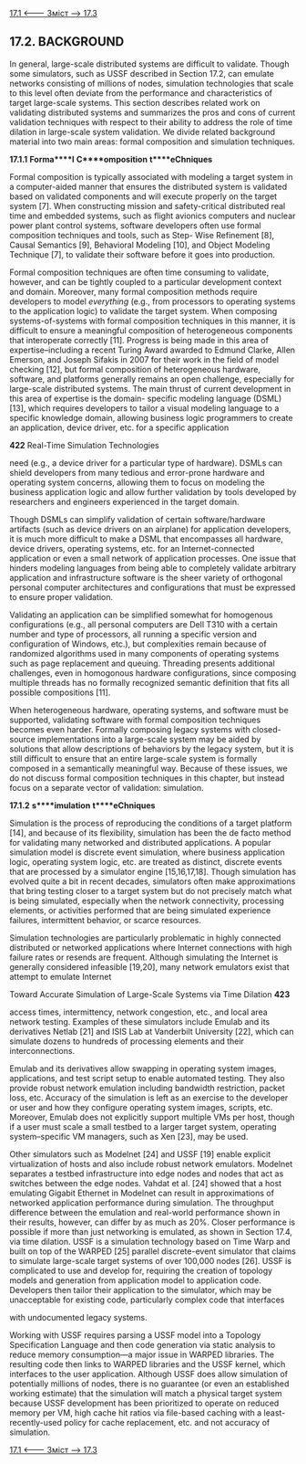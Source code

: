 [17.1 <--- ](17_1.md) [   Зміст   ](README.md) [--> 17.3](17_3.md)

## 17.2. BACKGROUND

In general, large-scale distributed systems are difficult to validate. Though some simulators, such as USSF described in Section 17.2, can emulate networks consisting of millions of nodes, simulation technologies that scale to this level often deviate from the performance and characteristics of target large-scale systems. This section describes related work on validating distributed systems and summarizes the pros and cons of current validation techniques with respect to their ability to address the role of time dilation in large-scale system validation. We divide related background material into two main areas: formal composition and simulation techniques.

 

**17.1.1**  **F****o****r****m****a****l** **C****omposition** **t****eChniques**

Formal composition is typically associated with modeling a target system in a computer-aided manner that ensures the distributed system is validated based on validated components and will execute properly on the target system [7]. When constructing mission and safety-critical distributed real time and embedded systems, such as flight avionics computers and nuclear power plant control systems, software developers often use formal composition techniques and tools, such as Step- Wise Refinement [8], Causal Semantics [9], Behavioral Modeling [10], and Object Modeling Technique [7], to validate their software before it goes into production.

Formal composition techniques are often time consuming to validate, however, and can be tightly coupled to a particular development context and domain. Moreover, many formal composition methods require developers to model *everything* (e.g., from processors to operating systems to the application logic) to validate the target system. When composing systems-of-systems with formal composition techniques in this manner, it is difficult to ensure a meaningful composition of heterogeneous components that interoperate correctly [11]. Progress is being made in this area of expertise–including a recent Turing Award awarded to Edmund Clarke, Allen Emerson, and Joseph Sifakis in 2007 for their work in the field of model checking [12], but formal composition of heterogeneous hardware, software, and platforms generally remains an open challenge, especially for large-scale distributed systems. The main thrust of current development in this area of expertise is the domain- specific modeling language (DSML) [13], which requires developers to tailor a visual modeling language to a specific knowledge domain, allowing business logic programmers to create an application, device driver, etc. for a specific application



**422**                                       Real-Time Simulation Technologies

 

need (e.g., a device driver for a particular type of hardware). DSMLs can shield developers from many tedious and error-prone hardware and operating system concerns, allowing them to focus on modeling the business application logic and allow further validation by tools developed by researchers and engineers experienced in the target domain.

Though DSMLs can simplify validation of certain software/hardware artifacts (such as device drivers on an airplane) for application developers, it is much more difficult to make a DSML that encompasses all hardware, device drivers, operating systems, etc. for an Internet-connected application or even a small network of application processes. One issue that hinders modeling languages from being able to completely validate arbitrary application and infrastructure software is the sheer variety of orthogonal personal computer architectures and configurations that must be expressed to ensure proper validation.

Validating an application can be simplified somewhat for homogenous configurations (e.g., all personal computers are Dell T310 with a certain number and type of processors, all running a specific version and configuration of Windows, etc.), but complexities remain because of randomized algorithms used in many components of operating systems such as page replacement and queuing. Threading presents additional challenges, even in homogonous hardware configurations, since composing multiple threads has no formally recognized semantic definition that fits all possible compositions [11].

When heterogeneous hardware, operating systems, and software must be supported, validating software with formal composition techniques becomes even harder. Formally composing legacy systems with closed-source implementations into a large-scale system may be aided by solutions that allow descriptions of behaviors by the legacy system, but it is still difficult to ensure that an entire large-scale system is formally composed in a semantically meaningful way. Because of these issues, we do not discuss formal composition techniques in this chapter, but instead focus on a separate vector of validation: simulation.

 

**17.1.2**  **s****imulation** **t****eChniques**

Simulation is the process of reproducing the conditions of a target platform [14], and because of its flexibility, simulation has been the de facto method for validating many networked and distributed applications. A popular simulation model is discrete event simulation, where business application logic, operating system logic, etc. are treated as distinct, discrete events that are processed by a simulator engine [15,16,17,18]. Though simulation has evolved quite a bit in recent decades, simulators often make approximations that bring testing closer to a target system but do not precisely match what is being simulated, especially when the network connectivity, processing elements, or activities performed that are being simulated experience failures, intermittent behavior, or scarce resources.

Simulation technologies are particularly problematic in highly connected distributed or networked applications where Internet connections with high failure rates or resends are frequent. Although simulating the Internet is generally considered infeasible [19,20], many network emulators exist that attempt to emulate Internet



Toward Accurate Simulation of Large-Scale Systems via Time Dilation       **423**

 

access times, intermittency, network congestion, etc., and local area network testing. Examples of these simulators include Emulab and its derivatives Netlab [21] and ISIS Lab at Vanderbilt University [22], which can simulate dozens to hundreds of processing elements and their interconnections.

Emulab and its derivatives allow swapping in operating system images, applications, and test script setup to enable automated testing. They also provide robust network emulation including bandwidth restriction, packet loss, etc. Accuracy of the simulation is left as an exercise to the developer or user and how they configure operating system images, scripts, etc. Moreover, Emulab does not explicitly support multiple VMs per host, though if a user must scale a small testbed to a larger target system, operating system–specific VM managers, such as Xen [23], may be used.

Other simulators such as Modelnet [24] and USSF [19] enable explicit virtualization of hosts and also include robust network emulators. Modelnet separates a testbed infrastructure into edge nodes and nodes that act as switches between the edge nodes. Vahdat et al. [24] showed that a host emulating Gigabit Ethernet in Modelnet can result in approximations of networked application performance during simulation. The throughput difference between the emulation and real-world performance shown in their results, however, can differ by as much as 20%. Closer performance is possible if more than just networking is emulated, as shown in Section 17.4, via time dilation. USSF is a simulation technology based on Time Warp and built on top of the WARPED [25] parallel discrete-event simulator that claims to simulate large-scale target systems of over 100,000 nodes [26]. USSF is complicated to use and develop for, requiring the creation of topology models and generation from application model to application code. Developers then tailor their application to the simulator, which may be unacceptable for existing code, particularly complex code that interfaces

with undocumented legacy systems.

Working with USSF requires parsing a USSF model into a Topology Specification Language and then code generation via static analysis to reduce memory consumption—a major issue in WARPED libraries. The resulting code then links to WARPED libraries and the USSF kernel, which interfaces to the user application. Although USSF does allow simulation of potentially millions of nodes, there is no guarantee (or even an established working estimate) that the simulation will match a physical target system because USSF development has been prioritized to operate on reduced memory per VM, high cache hit ratios via file-based caching with a least-recently-used policy for cache replacement, etc. and not accuracy of simulation.

[17.1 <--- ](17_1.md) [   Зміст   ](README.md) [--> 17.3](17_3.md)